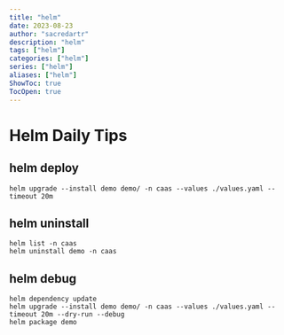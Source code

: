 ```yaml
---
title: "helm"
date: 2023-08-23
author: "sacredartr"
description: "helm"
tags: ["helm"]
categories: ["helm"]
series: ["helm"]
aliases: ["helm"]
ShowToc: true
TocOpen: true
---
```



# Helm Daily Tips

## helm deploy
```shell
helm upgrade --install demo demo/ -n caas --values ./values.yaml --timeout 20m 
```

## helm uninstall
```shell
helm list -n caas
helm uninstall demo -n caas
```

## helm debug
```shell
helm dependency update
helm upgrade --install demo demo/ -n caas --values ./values.yaml --timeout 20m --dry-run --debug
helm package demo
```